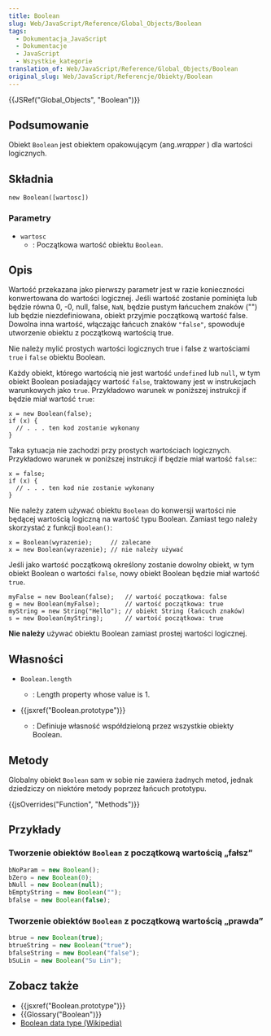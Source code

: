 ```yaml
---
title: Boolean
slug: Web/JavaScript/Reference/Global_Objects/Boolean
tags:
  - Dokumentacja_JavaScript
  - Dokumentacje
  - JavaScript
  - Wszystkie_kategorie
translation_of: Web/JavaScript/Reference/Global_Objects/Boolean
original_slug: Web/JavaScript/Referencje/Obiekty/Boolean
---
```

{{JSRef("Global_Objects", "Boolean")}}

## Podsumowanie

Obiekt `Boolean` jest obiektem opakowującym (ang._wrapper_ ) dla wartości logicznych.

## Składnia

    new Boolean([wartosc])

### Parametry

- `wartosc`
  - : Początkowa wartość obiektu `Boolean`.

## Opis

Wartość przekazana jako pierwszy parametr jest w razie konieczności konwertowana do wartości logicznej. Jeśli wartość zostanie pominięta lub będzie równa 0, -0, null, false, `NaN`, będzie pustym łańcuchem znaków ("") lub będzie niezdefiniowana, obiekt przyjmie początkową wartość false. Dowolna inna wartość, włączając łańcuch znaków `"false"`, spowoduje utworzenie obiektu z początkową wartością true.

Nie należy mylić prostych wartości logicznych true i false z wartościami `true` i `false` obiektu Boolean.

Każdy obiekt, którego wartością nie jest wartość `undefined` lub `null`, w tym obiekt Boolean posiadający wartość `false`, traktowany jest w instrukcjach warunkowych jako `true`. Przykładowo warunek w poniższej instrukcji if będzie miał wartość `true`:

    x = new Boolean(false);
    if (x) {
      // . . . ten kod zostanie wykonany
    }

Taka sytuacja nie zachodzi przy prostych wartościach logicznych. Przykładowo warunek w poniższej instrukcji if będzie miał wartość `false`::

    x = false;
    if (x) {
      // . . . ten kod nie zostanie wykonany
    }

Nie należy zatem używać obiektu `Boolean` do konwersji wartości nie będącej wartością logiczną na wartość typu Boolean. Zamiast tego należy skorzystać z funkcji `Boolean()`:

    x = Boolean(wyrazenie);     // zalecane
    x = new Boolean(wyrazenie); // nie należy używać

Jeśli jako wartość początkową określony zostanie dowolny obiekt, w tym obiekt Boolean o wartości `false`, nowy obiekt Boolean będzie miał wartość `true`.

    myFalse = new Boolean(false);   // wartość początkowa: false
    g = new Boolean(myFalse);       // wartość początkowa: true
    myString = new String("Hello"); // obiekt String (łańcuch znaków)
    s = new Boolean(myString);      // wartość początkowa: true

**Nie należy** używać obiektu Boolean zamiast prostej wartości logicznej.

## Własności

- `Boolean.length`
  - : Length property whose value is 1.

- {{jsxref("Boolean.prototype")}}
  - : Definiuje własność współdzieloną przez wszystkie obiekty Boolean.

## Metody

Globalny obiekt `Boolean` sam w sobie nie zawiera żadnych metod, jednak dziedziczy on niektóre metody poprzez łańcuch prototypu.

{{jsOverrides("Function", "Methods")}}

## Przykłady

### Tworzenie obiektów `Boolean` z początkową wartością „fałsz”

```js
bNoParam = new Boolean();
bZero = new Boolean(0);
bNull = new Boolean(null);
bEmptyString = new Boolean("");
bfalse = new Boolean(false);
```

### Tworzenie obiektów `Boolean` z początkową wartością „prawda”

```js
btrue = new Boolean(true);
btrueString = new Boolean("true");
bfalseString = new Boolean("false");
bSuLin = new Boolean("Su Lin");
```

## Zobacz także

- {{jsxref("Boolean.prototype")}}
- {{Glossary("Boolean")}}
- [Boolean data type (Wikipedia)](http://en.wikipedia.org/wiki/Boolean_data_type)
